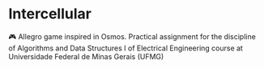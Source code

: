 # Intercellular
🎮 Allegro game inspired in Osmos. Practical assignment for the discipline of Algorithms and Data Structures I of Electrical Engineering course at Universidade Federal de Minas Gerais (UFMG)
